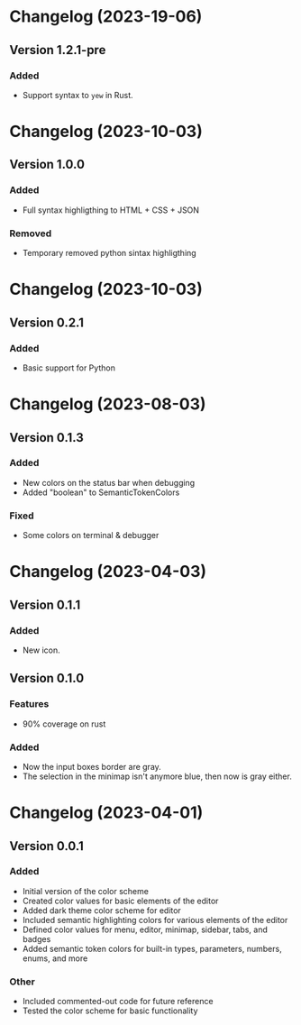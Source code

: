 # Changelog (2023-19-06)

## Version 1.2.1-pre

### Added

- Support syntax to `yew` in Rust.



# Changelog (2023-10-03)

## Version 1.0.0

### Added

- Full syntax highligthing to HTML + CSS + JSON

### Removed

- Temporary removed python sintax highligthing


# Changelog (2023-10-03)

## Version 0.2.1

### Added
- Basic support for Python

# Changelog (2023-08-03)

## Version 0.1.3

### Added

- New colors on the status bar when debugging
- Added "boolean" to SemanticTokenColors

### Fixed

- Some colors on terminal & debugger


# Changelog (2023-04-03)

## Version 0.1.1

### Added

- New icon.

## Version 0.1.0

### Features

- 90% coverage on rust


### Added

- Now the input boxes border are gray.
- The selection in the minimap isn't anymore blue, then now is gray either.

# Changelog (2023-04-01)

## Version 0.0.1

### Added

- Initial version of the color scheme
- Created color values for basic elements of the editor
- Added dark theme color scheme for editor
- Included semantic highlighting colors for various elements of the editor
- Defined color values for menu, editor, minimap, sidebar, tabs, and badges
- Added semantic token colors for built-in types, parameters, numbers, enums, and more


### Other

- Included commented-out code for future reference
- Tested the color scheme for basic functionality
